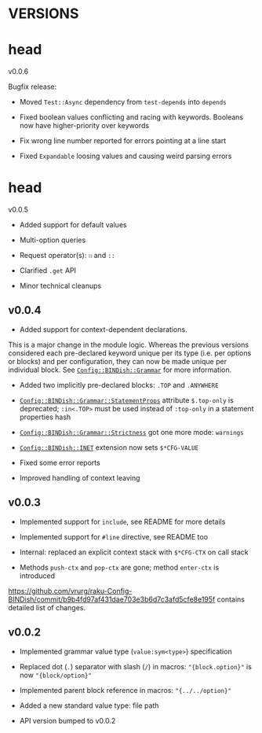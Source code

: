 VERSIONS
========

head
====

v0.0.6

Bugfix release:

  * Moved `Test::Async` dependency from `test-depends` into `depends`

  * Fixed boolean values conflicting and racing with keywords. Booleans now have higher-priority over keywords

  * Fix wrong line number reported for errors pointing at a line start

  * Fixed `Expandable` loosing values and causing weird parsing errors

head
====

v0.0.5

  * Added support for default values

  * Multi-option queries

  * Request operator(s): `∷` and `::`

  * Clarified `.get` API

  * Minor technical cleanups

v0.0.4
------

  * Added support for context-dependent declarations.

This is a major change in the module logic. Whereas the previous versions considered each pre-declared keyword unique per its type (i.e. per options or blocks) and per configuration, they can now be made unique per individual block. See [`Config::BINDish::Grammar`](docs/md/Config/BINDish/Grammar.md) for more information.

  * Added two implicitly pre-declared blocks: `.TOP` and `.ANYWHERE`

  * [`Config::BINDish::Grammar::StatementProps`](docs/md/Config/BINDish/Grammar/StatementProps.md) attribute `$.top-only` is deprecated; `:in<.TOP>` must be used instead of `:top-only` in a statement properties hash

  * [`Config::BINDish::Grammar::Strictness`](docs/md/Config/BINDish/Grammar/Strictness.md) got one more mode: `warnings`

  * [`Config::BINDish::INET`](docs/md/Config/BINDish/INET.md) extension now sets `$*CFG-VALUE`

  * Fixed some error reports

  * Improved handling of context leaving

v0.0.3
------

  * Implemented support for `include`, see README for more details

  * Implemented support for `#line` directive, see README too

  * Internal: replaced an explicit context stack with `$*CFG-CTX` on call stack

  * Methods `push-ctx` and `pop-ctx` are gone; method `enter-ctx` is introduced

https://github.com/vrurg/raku-Config-BINDish/commit/b9b4fd97af431dae703e3b6d7c3afd5cfe8e195f contains detailed list of changes.

v0.0.2
------

  * Implemented grammar value type (`value:sym<type>`) specification

  * Replaced dot (`.`) separator with slash (`/`) in macros: `"{block.option}"` is now `"{block/option}"`

  * Implemented parent block reference in macros: `"{../../option}"`

  * Added a new standard value type: file path

  * API version bumped to v0.0.2

